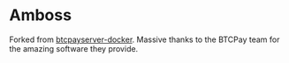# Amboss

Forked from [btcpayserver-docker](https://github.com/btcpayserver/btcpayserver-docker). Massive thanks to the BTCPay team for the amazing software they provide.
